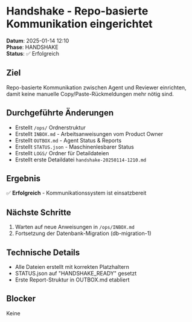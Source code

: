 # Handshake - Repo-basierte Kommunikation eingerichtet

**Datum**: 2025-01-14 12:10  
**Phase**: HANDSHAKE  
**Status**: ✅ Erfolgreich  

## Ziel
Repo-basierte Kommunikation zwischen Agent und Reviewer einrichten, damit keine manuelle Copy/Paste-Rückmeldungen mehr nötig sind.

## Durchgeführte Änderungen
- Erstellt `/ops/` Ordnerstruktur
- Erstellt `INBOX.md` - Arbeitsanweisungen vom Product Owner
- Erstellt `OUTBOX.md` - Agent Status & Reports
- Erstellt `STATUS.json` - Maschinenlesbarer Status
- Erstellt `LOGS/` Ordner für Detaildateien
- Erstellt erste Detaildatei `handshake-20250114-1210.md`

## Ergebnis
✅ **Erfolgreich** - Kommunikationssystem ist einsatzbereit

## Nächste Schritte
1. Warten auf neue Anweisungen in `/ops/INBOX.md`
2. Fortsetzung der Datenbank-Migration (db-migration-1)

## Technische Details
- Alle Dateien erstellt mit korrekten Platzhaltern
- STATUS.json auf "HANDSHAKE_READY" gesetzt
- Erste Report-Struktur in OUTBOX.md etabliert

## Blocker
Keine

